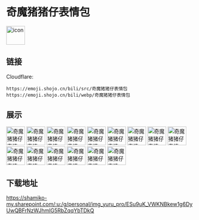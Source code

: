 # 奇魔猪猪仔表情包
<img src="https://emoji.shojo.cn/bili/src/奇魔猪猪仔表情包/icon.png" width="50" height="50" alt="icon">

## 链接
Cloudflare:
```
https://emoji.shojo.cn/bili/src/奇魔猪猪仔表情包
https://emoji.shojo.cn/bili/webp/奇魔猪猪仔表情包
```
## 展示
<img src="https://emoji.shojo.cn/bili/src/奇魔猪猪仔表情包/奇魔猪猪仔表情包-爱你.png" width="50" height="50" alt="奇魔猪猪仔表情包-爱你">
<img src="https://emoji.shojo.cn/bili/src/奇魔猪猪仔表情包/奇魔猪猪仔表情包-菜猪.png" width="50" height="50" alt="奇魔猪猪仔表情包-菜猪">
<img src="https://emoji.shojo.cn/bili/src/奇魔猪猪仔表情包/奇魔猪猪仔表情包-送花.png" width="50" height="50" alt="奇魔猪猪仔表情包-送花">
<img src="https://emoji.shojo.cn/bili/src/奇魔猪猪仔表情包/奇魔猪猪仔表情包-焦绿.png" width="50" height="50" alt="奇魔猪猪仔表情包-焦绿">
<img src="https://emoji.shojo.cn/bili/src/奇魔猪猪仔表情包/奇魔猪猪仔表情包-真无雨.png" width="50" height="50" alt="奇魔猪猪仔表情包-真无雨">
<img src="https://emoji.shojo.cn/bili/src/奇魔猪猪仔表情包/奇魔猪猪仔表情包-滋你.png" width="50" height="50" alt="奇魔猪猪仔表情包-滋你">
<img src="https://emoji.shojo.cn/bili/src/奇魔猪猪仔表情包/奇魔猪猪仔表情包-kiss.png" width="50" height="50" alt="奇魔猪猪仔表情包-kiss">
<img src="https://emoji.shojo.cn/bili/src/奇魔猪猪仔表情包/奇魔猪猪仔表情包-小草.png" width="50" height="50" alt="奇魔猪猪仔表情包-小草">
<img src="https://emoji.shojo.cn/bili/src/奇魔猪猪仔表情包/奇魔猪猪仔表情包-一切随缘.png" width="50" height="50" alt="奇魔猪猪仔表情包-一切随缘">
<img src="https://emoji.shojo.cn/bili/src/奇魔猪猪仔表情包/奇魔猪猪仔表情包-举个栗子.png" width="50" height="50" alt="奇魔猪猪仔表情包-举个栗子">
<img src="https://emoji.shojo.cn/bili/src/奇魔猪猪仔表情包/奇魔猪猪仔表情包-你算哪根葱.png" width="50" height="50" alt="奇魔猪猪仔表情包-你算哪根葱">
<img src="https://emoji.shojo.cn/bili/src/奇魔猪猪仔表情包/奇魔猪猪仔表情包-急了.png" width="50" height="50" alt="奇魔猪猪仔表情包-急了">
<img src="https://emoji.shojo.cn/bili/src/奇魔猪猪仔表情包/奇魔猪猪仔表情包-叉出去.png" width="50" height="50" alt="奇魔猪猪仔表情包-叉出去">
<img src="https://emoji.shojo.cn/bili/src/奇魔猪猪仔表情包/奇魔猪猪仔表情包-紫腚行.png" width="50" height="50" alt="奇魔猪猪仔表情包-紫腚行">
<img src="https://emoji.shojo.cn/bili/src/奇魔猪猪仔表情包/奇魔猪猪仔表情包-彩虹屁.png" width="50" height="50" alt="奇魔猪猪仔表情包-彩虹屁">

## 下载地址

https://shamiko-my.sharepoint.com/:u:/g/personal/img_yuru_pro/ESu9uK_VWKNBkew1g6DyUwQBFrNzWJhmlG5RbZqqYbTDkQ